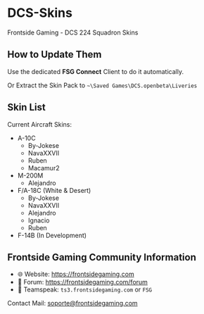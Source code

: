 # DCS-Skins
Frontside Gaming - DCS 224 Squadron Skins

## How to Update Them
Use the dedicated **FSG Connect** Client to do it automatically.

Or Extract the Skin Pack to `~\Saved Games\DCS.openbeta\Liveries`

## Skin List
Current Aircraft Skins:
- A-10C
  - By-Jokese
  - NavaXXVII
  - Ruben
  - Macamur2
- M-200M
  - Alejandro
- F/A-18C (White & Desert)
  - By-Jokese
  - NavaXXVII
  - Alejandro
  - Ignacio
  - Ruben
- F-14B (In Development)

## Frontside Gaming Community Information
* :globe_with_meridians: Website: https://frontsidegaming.com
* :page_with_curl: Forum: https://frontsidegaming.com/forum
* :microphone: Teamspeak: `ts3.frontsidegaming.com` or `FSG`

Contact Mail: soporte@frontsidegaming.com

